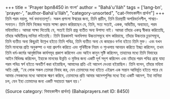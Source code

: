 +++
title = 'Prayer bpn8450 in বাংলা'
author = "Bahá'u'lláh"
tags = ['lang-bn', 'prayer-', "author-Bahá'u'lláh", "category-unsorted", "cat-বিবাহকালীন প্রার্থনা"]
+++
তিনি পরম দয়ালু, সর্ব বদান্যতাপূর্ণ।
	সকল প্রশংসা ঈশ্বরের জন্য, তিনি প্রাচীন, তিনি চিরস্থায়ী অপরিবর্তনশীল, শাশ্বত-সনাতন। তিনি যিনি নিজের সত্তায় সাক্ষ্য প্রদান করিয়াছেন যে, তিনি, সত্য সত্যই, একক, অদ্বিতীয়, অব্যাহত, পরম মহিমান্বিত। আমরা সাক্ষ্য দিতেছি  যে, সত্যই তিনি  প্রভু ব্যতীত অন্য উপাস্য নাই। আমরা তাঁহার একত্ব স্বীকার করিতেছি, তাঁহার অদ্বিতীয়ত্ব মানিয়া লইতেছি। তিনি চিরকালই অনধিগম্য উচ্চতাসমূহে বাস করিয়াছে, তাঁহার উচ্চতার চুড়াসমূহে, তিনি ব্যতীত অন্য কিছুরই উল্লেখ হইতে তিনি পবিত্র, তিনি ব্যতীত অন্য যে কাহারও বর্ণনা হইতে তিনি মুক্ত।
	এবং যখন তিনি মানবের প্রতি অনুকম্পা ও দয়া প্রদর্শন করিতে এবং পৃথিবীকে নিয়ম ও শৃংখলায় আনয়ন করিতে ইচ্ছা করিলেন, তখন তিনি ধর্ম-কর্মের আনুষ্ঠানিক কার্যসমূহ প্রকাশ করিলেন এবং আইন কানুন সৃষ্টি করিলেন, তাহাদের মধ্যে তিনি বিবাহের আইন বিধিবদ্ধ করিলেন, ইহাকে মানবের উন্নতি ও মুক্তির জন্য একটি দূর্গ সদৃশ করিলেন এবং তাঁহার পরম পবিত্র গ্রন্থে যাহা পরম পবিত্র স্বর্গ হইতে অবতীর্ণ করা হইয়াছিল, আমাদের প্রতি এই আদেশ দেওয়া হইয়াছিল। তিনি বলেন, তাঁহার মহিমা অতি শ্রেষ্ঠ, ‘‘হে লোক সকল তোমরা বিবাহ কর, যেন তোমাদের মধ্য হইতে এইরূপ এক সন্তান আবির্ভূত হইতে পারে যে আমার সেবকদের মধ্যে আমাকে স্মরণ করিবে, তোমাদের প্রতি আমার আদেশগুলির মধ্যে ইহা একটি আদেশ, ইহা মানিয়া চল, যেন ইহা তোমাদের জন্য একটি সহায়তা স্বরূপ হয়।’

(Source category: বিবাহকালীন প্রার্থনা)
(Bahaiprayers.net ID: 8450)
